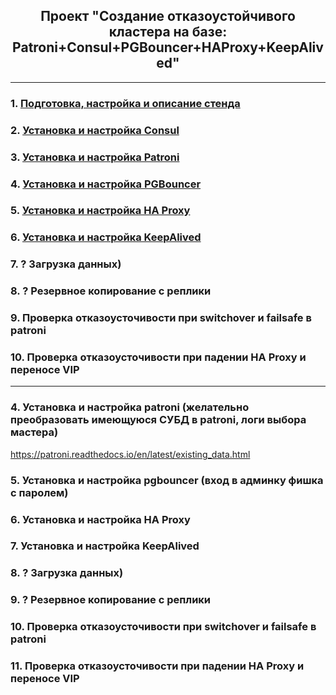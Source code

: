 <div align="center"><h2> Проект "Создание отказоустойчивого кластера на базе: Patroni+Consul+PGBouncer+HAProxy+KeepAlived" </h2></div>

***

### 1. [Подготовка, настройка и описание стенда](Stand_Info.md)
### 2. [Установка и настройка Consul](Consul.md)
### 3. [Установка и настройка Patroni](Patroni.md)
### 4. [Установка и настройка PGBouncer](PGBouncer.md)
### 5. [Установка и настройка HA Proxy](HAProxy.md)
### 6. [Установка и настройка KeepAlived](KeepAlived.md)
### 7. ? Загрузка данных)
### 8. ? Резервное копирование с реплики
### 9. Проверка отказоусточивости при switchover и failsafe в patroni
### 10. Проверка отказоусточивости при падении HA Proxy и переносе VIP



***
### 4. Установка и настройка patroni (желательно преобразовать имеющуюся СУБД в patroni, логи выбора мастера)
https://patroni.readthedocs.io/en/latest/existing_data.html
### 5. Установка и настройка pgbouncer (вход в админку фишка с паролем)
### 6. Установка и настройка HA Proxy
### 7. Установка и настройка KeepAlived
### 8. ? Загрузка данных)
### 9. ? Резервное копирование с реплики
### 10. Проверка отказоусточивости при switchover и failsafe в patroni
### 11. Проверка отказоусточивости при падении HA Proxy и переносе VIP
